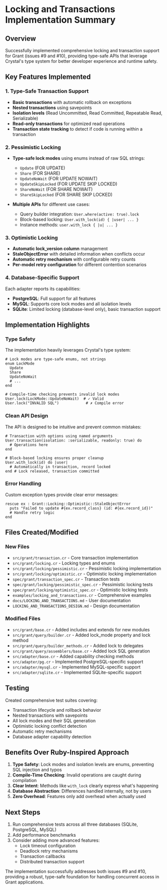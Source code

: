 # Locking and Transactions Implementation Summary

## Overview

Successfully implemented comprehensive locking and transaction support for Grant (issues #9 and #10), providing type-safe APIs that leverage Crystal's type system for better developer experience and runtime safety.

## Key Features Implemented

### 1. Type-Safe Transaction Support

- **Basic transactions** with automatic rollback on exceptions
- **Nested transactions** using savepoints
- **Isolation levels** (Read Uncommitted, Read Committed, Repeatable Read, Serializable)
- **Read-only transactions** for optimized read operations
- **Transaction state tracking** to detect if code is running within a transaction

### 2. Pessimistic Locking

- **Type-safe lock modes** using enums instead of raw SQL strings:
  - `Update` (FOR UPDATE)
  - `Share` (FOR SHARE) 
  - `UpdateNoWait` (FOR UPDATE NOWAIT)
  - `UpdateSkipLocked` (FOR UPDATE SKIP LOCKED)
  - `ShareNoWait` (FOR SHARE NOWAIT)
  - `ShareSkipLocked` (FOR SHARE SKIP LOCKED)

- **Multiple APIs** for different use cases:
  - Query builder integration: `User.where(active: true).lock`
  - Block-based locking: `User.with_lock(id) { |user| ... }`
  - Instance methods: `user.with_lock { |u| ... }`

### 3. Optimistic Locking

- **Automatic lock_version column** management
- **StaleObjectError** with detailed information when conflicts occur
- **Automatic retry mechanism** with configurable retry counts
- **Per-model retry configuration** for different contention scenarios

### 4. Database-Specific Support

Each adapter reports its capabilities:
- **PostgreSQL**: Full support for all features
- **MySQL**: Supports core lock modes and all isolation levels
- **SQLite**: Limited locking (database-level only), basic transaction support

## Implementation Highlights

### Type Safety

The implementation heavily leverages Crystal's type system:

```crystal
# Lock modes are type-safe enums, not strings
enum LockMode
  Update
  Share
  UpdateNoWait
  # ...
end

# Compile-time checking prevents invalid lock modes
User.lock(LockMode::UpdateNoWait)  # ✓ Valid
User.lock("INVALID SQL")            # ✗ Compile error
```

### Clean API Design

The API is designed to be intuitive and prevent common mistakes:

```crystal
# Transaction with options using named arguments
User.transaction(isolation: :serializable, readonly: true) do
  # Operations here
end

# Block-based locking ensures proper cleanup
User.with_lock(id) do |user|
  # Automatically in transaction, record locked
end # Lock released, transaction committed
```

### Error Handling

Custom exception types provide clear error messages:

```crystal
rescue ex : Grant::Locking::Optimistic::StaleObjectError
  puts "Failed to update #{ex.record_class} (id: #{ex.record_id})"
  # Handle retry logic
end
```

## Files Created/Modified

### New Files
- `src/grant/transaction.cr` - Core transaction implementation
- `src/grant/locking.cr` - Locking types and enums
- `src/grant/locking/pessimistic.cr` - Pessimistic locking implementation
- `src/grant/locking/optimistic.cr` - Optimistic locking implementation
- `spec/grant/transaction_spec.cr` - Transaction tests
- `spec/grant/locking/pessimistic_spec.cr` - Pessimistic locking tests
- `spec/grant/locking/optimistic_spec.cr` - Optimistic locking tests
- `examples/locking_and_transactions.cr` - Comprehensive examples
- `docs/LOCKING_AND_TRANSACTIONS.md` - User documentation
- `LOCKING_AND_TRANSACTIONS_DESIGN.md` - Design documentation

### Modified Files
- `src/grant/base.cr` - Added includes and extends for new modules
- `src/grant/query/builder.cr` - Added lock_mode property and lock method
- `src/grant/query/builder_methods.cr` - Added lock to delegates
- `src/grant/query/assemblers/base.cr` - Added lock SQL generation
- `src/adapter/base.cr` - Added capability checking methods
- `src/adapter/pg.cr` - Implemented PostgreSQL-specific support
- `src/adapter/mysql.cr` - Implemented MySQL-specific support
- `src/adapter/sqlite.cr` - Implemented SQLite-specific support

## Testing

Created comprehensive test suites covering:
- Transaction lifecycle and rollback behavior
- Nested transactions with savepoints
- All lock modes and their SQL generation
- Optimistic locking conflict detection
- Automatic retry mechanisms
- Database adapter capability detection

## Benefits Over Ruby-Inspired Approach

1. **Type Safety**: Lock modes and isolation levels are enums, preventing SQL injection and typos
2. **Compile-Time Checking**: Invalid operations are caught during compilation
3. **Clear Intent**: Methods like `with_lock` clearly express what's happening
4. **Database Abstraction**: Differences handled internally, not by users
5. **Zero Overhead**: Features only add overhead when actually used

## Next Steps

1. Run comprehensive tests across all three databases (SQLite, PostgreSQL, MySQL)
2. Add performance benchmarks
3. Consider adding more advanced features:
   - Lock timeout configuration
   - Deadlock retry mechanisms
   - Transaction callbacks
   - Distributed transaction support

The implementation successfully addresses both issues #9 and #10, providing a robust, type-safe foundation for handling concurrent access in Grant applications.